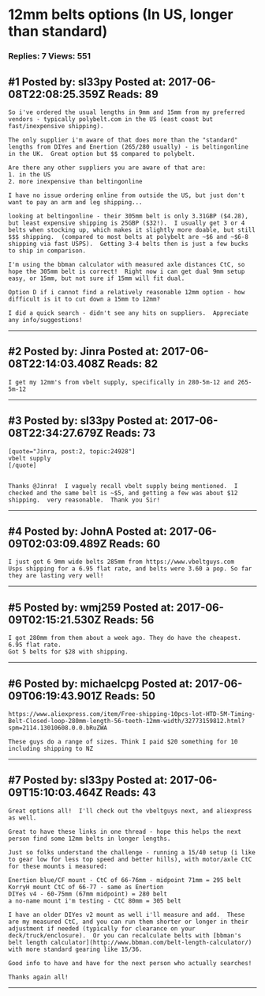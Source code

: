 # 12mm belts options (In US, longer than standard)

### Replies: 7 Views: 551

## \#1 Posted by: sl33py Posted at: 2017-06-08T22:08:25.359Z Reads: 89

```
So i've ordered the usual lengths in 9mm and 15mm from my preferred vendors - typically polybelt.com in the US (east coast but fast/inexpensive shipping).

The only supplier i'm aware of that does more than the "standard" lengths from DIYes and Enertion (265/280 usually) - is beltingonline in the UK.  Great option but $$ compared to polybelt.

Are there any other suppliers you are aware of that are:
1. in the US
2. more inexpensive than beltingonline

I have no issue ordering online from outside the US, but just don't want to pay an arm and leg shipping...

looking at beltingonline - their 305mm belt is only 3.31GBP ($4.28), but least expensive shipping is 25GBP ($32!).  I usually get 3 or 4 belts when stocking up, which makes it slightly more doable, but still $$$ shipping.  (compared to most belts at polybelt are ~$6 and ~$6-8 shipping via fast USPS).  Getting 3-4 belts then is just a few bucks to ship in comparison.

I'm using the bbman calculator with measured axle distances CtC, so hope the 305mm belt is correct!  Right now i can get dual 9mm setup easy, or 15mm, but not sure if 15mm will fit dual.  

Option D if i cannot find a relatively reasonable 12mm option - how difficult is it to cut down a 15mm to 12mm?

I did a quick search - didn't see any hits on suppliers.  Appreciate any info/suggestions!
```

---
## \#2 Posted by: Jinra Posted at: 2017-06-08T22:14:03.408Z Reads: 82

```
I get my 12mm's from vbelt supply, specifically in 280-5m-12 and 265-5m-12
```

---
## \#3 Posted by: sl33py Posted at: 2017-06-08T22:34:27.679Z Reads: 73

```
[quote="Jinra, post:2, topic:24928"]
vbelt supply
[/quote]


Thanks @Jinra!  I vaguely recall vbelt supply being mentioned.  I checked and the same belt is ~$5, and getting a few was about $12 shipping.  very reasonable.  Thank you Sir!
```

---
## \#4 Posted by: JohnA Posted at: 2017-06-09T02:03:09.489Z Reads: 60

```
I just got 6 9mm wide belts 285mm from https://www.vbeltguys.com
Usps shipping for a 6.95 flat rate, and belts were 3.60 a pop. So far they are lasting very well!
```

---
## \#5 Posted by: wmj259 Posted at: 2017-06-09T02:15:21.530Z Reads: 56

```
I got 280mm from them about a week ago. They do have the cheapest. 6.95 flat rate. 
Got 5 belts for $28 with shipping.
```

---
## \#6 Posted by: michaelcpg Posted at: 2017-06-09T06:19:43.901Z Reads: 50

```
https://www.aliexpress.com/item/Free-shipping-10pcs-lot-HTD-5M-Timing-Belt-Closed-loop-280mm-length-56-teeth-12mm-width/32773159812.html?spm=2114.13010608.0.0.bRuZWA

These guys do a range of sizes. Think I paid $20 something for 10 including shipping to NZ
```

---
## \#7 Posted by: sl33py Posted at: 2017-06-09T15:10:03.464Z Reads: 43

```
Great options all!  I'll check out the vbeltguys next, and aliexpress as well.

Great to have these links in one thread - hope this helps the next person find some 12mm belts in longer lengths.  

Just so folks understand the challenge - running a 15/40 setup (i like to gear low for less top speed and better hills), with motor/axle CtC for these mounts i measured:

Enertion blue/CF mount - CtC of 66-76mm - midpoint 71mm = 295 belt
KorryH mount CtC of 66-77 - same as Enertion
DIYes v4 - 60-75mm (67mm midpoint) = 280 belt
a no-name mount i'm testing - CtC 80mm = 305 belt

I have an older DIYes v2 mount as well i'll measure and add.  These are my measured CtC, and you can run them shorter or longer in their adjustment if needed (typically for clearance on your deck/truck/enclosure).  Or you can recalculate belts with [bbman's belt length calculator](http://www.bbman.com/belt-length-calculator/) with more standard gearing like 15/36.

Good info to have and have for the next person who actually searches!

Thanks again all!
```

---
